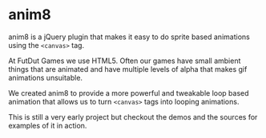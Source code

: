 anim8
=====

anim8 is a jQuery plugin that makes it easy to do sprite based animations using
the `<canvas>` tag. 

At FutDut Games we use HTML5. Often our games have small ambient things that are
animated and have multiple levels of alpha that makes gif animations unsuitable. 

We created anim8 to provide a more powerful and tweakable loop based animation
that allows us to turn `<canvas>` tags into looping animations. 

This is still a very early project but checkout the demos and the sources for
examples of it in action.

